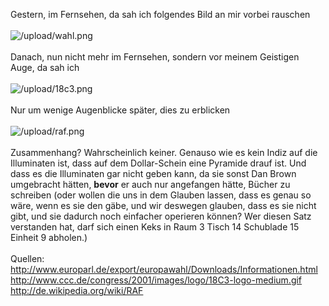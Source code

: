 <html><body><p>Gestern, im Fernsehen, da sah ich folgendes Bild an mir vorbei rauschen<br>
<br>
<img src="/upload/wahl.png" alt="/upload/wahl.png"><br>
<br>
Danach, nun nicht mehr im Fernsehen, sondern vor meinem Geistigen Auge, da sah ich<br>
<br>
<img src="/upload/18c3.png" alt="/upload/18c3.png"><br>
<br>
Nur um wenige Augenblicke später, dies zu erblicken<br>
<br>
<img src="/upload/raf.png" alt="/upload/raf.png"><br>
<br>
Zusammenhang? Wahrscheinlich keiner. Genauso wie es kein Indiz auf die Illuminaten ist, dass auf dem Dollar-Schein eine Pyramide drauf ist. Und dass es die Illuminaten gar nicht geben kann, da sie sonst Dan Brown umgebracht hätten, <strong>bevor</strong> er auch nur angefangen hätte, Bücher zu schreiben (oder wollen die uns in dem Glauben lassen, dass es genau so wäre, wenn es sie den gäbe, und wir deswegen glauben, dass es sie nicht gibt, und sie dadurch noch einfacher operieren können? Wer diesen Satz verstanden hat, darf sich einen Keks in Raum 3 Tisch 14 Schublade 15 Einheit 9 abholen.)<br>
<br>
Quellen:<br>
<a href="http://www.europarl.de/export/europawahl/Downloads/Informationen.html">http://www.europarl.de/export/europawahl/Downloads/Informationen.html</a><br>
<a href="http://www.ccc.de/congress/2001/images/logo/18C3-logo-medium.gif">http://www.ccc.de/congress/2001/images/logo/18C3-logo-medium.gif</a><br>
<a href="http://de.wikipedia.org/wiki/RAF">http://de.wikipedia.org/wiki/RAF</a></p></body></html>